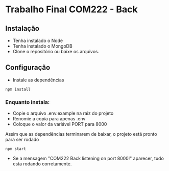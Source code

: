 # Trabalho Final COM222 - Back

## Instalação
 - Tenha instalado o Node
 - Tenha instalado o MongoDB
 - Clone o repositório ou baixe os arquivos.
 
 ## Configuração
 - Instale as dependências
 ``` shell
 npm install
```
### Enquanto instala:
- Copie o arquivo .env.example na raiz do projeto
- Renomie a copia para apenas .env
- Coloque o valor da variável PORT para 8000

Assim que as dependências terminarem de baixar, o projeto está pronto para ser rodado

```shell
npm start
```

- Se a mensagem "COM222 Back listening on port 8000!" aparecer, tudo esta rodando corretamente.
